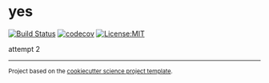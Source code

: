 yes
==============================
[![Build Status](https://travis-ci.com/sarahschlunegger/yes.svg?branch=master)](https://travis-ci.com/sarahschlunegger/yes)
[![codecov](https://codecov.io/gh/sarahschlunegger/yes/branch/master/graph/badge.svg)](https://codecov.io/gh/sarahschlunegger/yes)
[![License:MIT](https://img.shields.io/badge/License-MIT-lightgray.svg?style=flt-square)](https://opensource.org/licenses/MIT)

attempt 2

--------

<p><small>Project based on the <a target="_blank" href="https://github.com/jbusecke/cookiecutter-science-project">cookiecutter science project template</a>.</small></p>
